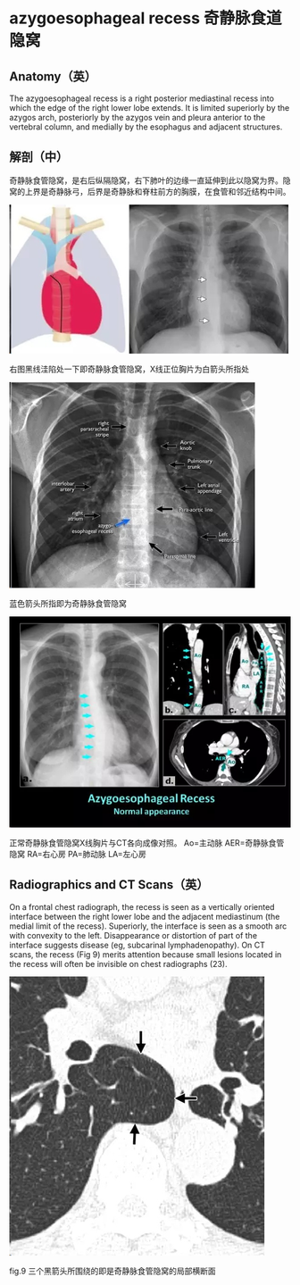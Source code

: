 # azygoesophageal recess 奇静脉食道隐窝
## Anatomy（英）
The azygoesophageal recess is a right posterior mediastinal recess into which the edge of the right lower lobe extends. It is limited superiorly by the azygos arch, posteriorly by the azygos vein and pleura anterior to the vertebral column, and medially by the esophagus and adjacent structures.
## 解剖（中）
奇静脉食管隐窝，是右后纵隔隐窝，右下肺叶的边缘一直延伸到此以隐窝为界。隐窝的上界是奇静脉弓，后界是奇静脉和脊柱前方的胸膜，在食管和邻近结构中间。

![](./_image/2017-04-30-16-31-24.jpg)

右图黑线洼陷处一下即奇静脉食管隐窝，X线正位胸片为白箭头所指处

![](./_image/2017-04-30-16-31-39.jpg)

蓝色箭头所指即为奇静脉食管隐窝

![](./_image/2017-04-30-16-31-57.jpg)

正常奇静脉食管隐窝X线胸片与CT各向成像对照。
Ao=主动脉
AER=奇静脉食管隐窝
RA=右心房
PA=肺动脉
LA=左心房
## Radiographics and CT Scans（英）
 On a frontal chest radiograph, the recess is seen as a vertically oriented interface between the right lower lobe and the adjacent mediastinum (the medial limit of the recess). Superiorly, the interface is seen as a smooth arc with convexity to the left. Disappearance or distortion of part of the interface suggests disease (eg, subcarinal lymphadenopathy). On CT scans, the recess (Fig 9) merits attention because small lesions located in the recess will often be invisible on chest radiographs (23).

![](./_image/2017-04-30-16-32-54.jpg)

fig.9 三个黑箭头所围绕的即是奇静脉食管隐窝的局部横断面
